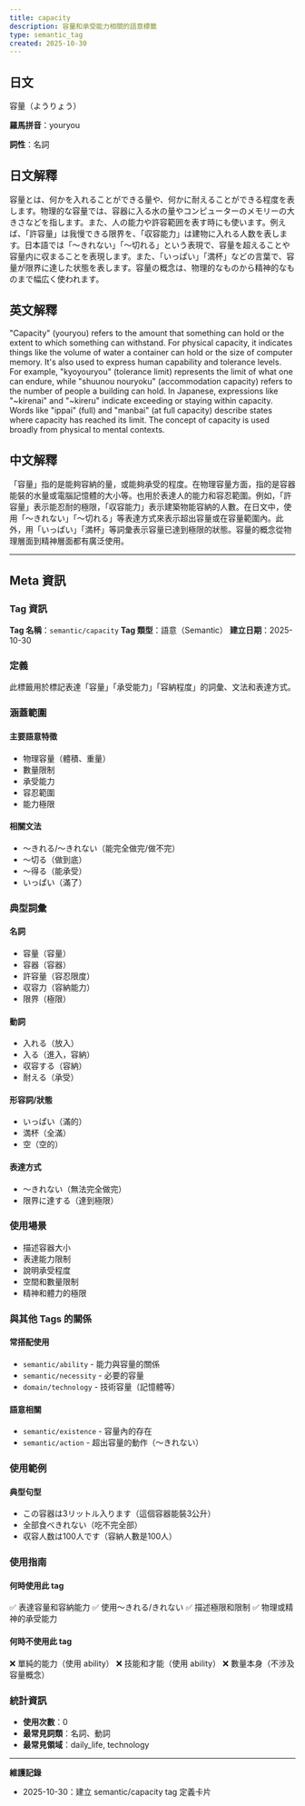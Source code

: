```yaml
---
title: capacity
description: 容量和承受能力相關的語意標籤
type: semantic_tag
created: 2025-10-30
---
```


## 日文
容量（ようりょう）

**羅馬拼音**：youryou

**詞性**：名詞

## 日文解釋
容量とは、何かを入れることができる量や、何かに耐えることができる程度を表します。物理的な容量では、容器に入る水の量やコンピューターのメモリーの大きさなどを指します。また、人の能力や許容範囲を表す時にも使います。例えば、「許容量」は我慢できる限界を、「収容能力」は建物に入れる人数を表します。日本語では「〜きれない」「〜切れる」という表現で、容量を超えることや容量内に収まることを表現します。また、「いっぱい」「満杯」などの言葉で、容量が限界に達した状態を表します。容量の概念は、物理的なものから精神的なものまで幅広く使われます。

## 英文解釋
"Capacity" (youryou) refers to the amount that something can hold or the extent to which something can withstand. For physical capacity, it indicates things like the volume of water a container can hold or the size of computer memory. It's also used to express human capability and tolerance levels. For example, "kyoyouryou" (tolerance limit) represents the limit of what one can endure, while "shuunou nouryoku" (accommodation capacity) refers to the number of people a building can hold. In Japanese, expressions like "~kirenai" and "~kireru" indicate exceeding or staying within capacity. Words like "ippai" (full) and "manbai" (at full capacity) describe states where capacity has reached its limit. The concept of capacity is used broadly from physical to mental contexts.

## 中文解釋
「容量」指的是能夠容納的量，或能夠承受的程度。在物理容量方面，指的是容器能裝的水量或電腦記憶體的大小等。也用於表達人的能力和容忍範圍。例如，「許容量」表示能忍耐的極限，「収容能力」表示建築物能容納的人數。在日文中，使用「〜きれない」「〜切れる」等表達方式來表示超出容量或在容量範圍內。此外，用「いっぱい」「満杯」等詞彙表示容量已達到極限的狀態。容量的概念從物理層面到精神層面都有廣泛使用。

---

## Meta 資訊

### Tag 資訊

**Tag 名稱**：`semantic/capacity`
**Tag 類型**：語意（Semantic）
**建立日期**：2025-10-30

### 定義

此標籤用於標記表達「容量」「承受能力」「容納程度」的詞彙、文法和表達方式。

### 涵蓋範圍

#### 主要語意特徵
- 物理容量（體積、重量）
- 數量限制
- 承受能力
- 容忍範圍
- 能力極限

#### 相關文法
- 〜きれる/〜きれない（能完全做完/做不完）
- 〜切る（做到底）
- 〜得る（能承受）
- いっぱい（滿了）

### 典型詞彙

#### 名詞
- 容量（容量）
- 容器（容器）
- 許容量（容忍限度）
- 収容力（容納能力）
- 限界（極限）

#### 動詞
- 入れる（放入）
- 入る（進入，容納）
- 収容する（容納）
- 耐える（承受）

#### 形容詞/狀態
- いっぱい（滿的）
- 満杯（全滿）
- 空（空的）

#### 表達方式
- 〜きれない（無法完全做完）
- 限界に達する（達到極限）

### 使用場景

- 描述容器大小
- 表達能力限制
- 說明承受程度
- 空間和數量限制
- 精神和體力的極限

### 與其他 Tags 的關係

#### 常搭配使用
- `semantic/ability` - 能力與容量的關係
- `semantic/necessity` - 必要的容量
- `domain/technology` - 技術容量（記憶體等）

#### 語意相關
- `semantic/existence` - 容量內的存在
- `semantic/action` - 超出容量的動作（〜きれない）

### 使用範例

#### 典型句型
- この容器は3リットル入ります（這個容器能裝3公升）
- 全部食べきれない（吃不完全部）
- 収容人数は100人です（容納人數是100人）

### 使用指南

#### 何時使用此 tag
✅ 表達容量和容納能力
✅ 使用〜きれる/きれない
✅ 描述極限和限制
✅ 物理或精神的承受能力

#### 何時不使用此 tag
❌ 單純的能力（使用 ability）
❌ 技能和才能（使用 ability）
❌ 數量本身（不涉及容量概念）

### 統計資訊

- **使用次數**：0
- **最常見詞類**：名詞、動詞
- **最常見領域**：daily_life, technology

---

**維護記錄**
- 2025-10-30：建立 semantic/capacity tag 定義卡片
